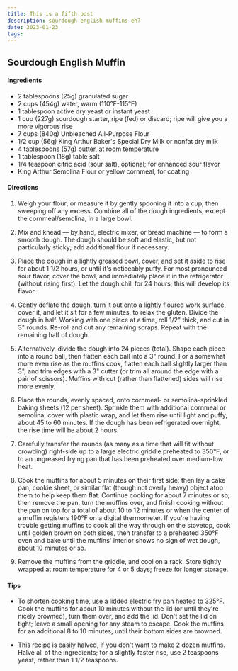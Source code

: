 ```yaml
---
title: This is a fifth post
description: sourdough english muffins eh?
date: 2023-01-23
tags:
---
```

## Sourdough English Muffin

#### Ingredients

- 2 tablespoons (25g) granulated sugar
- 2 cups (454g) water, warm (110°F-115°F)
- 1 tablespoon active dry yeast or instant yeast
- 1 cup (227g) sourdough starter, ripe (fed) or discard; ripe will give you a more vigorous rise
- 7 cups (840g) Unbleached All-Purpose Flour
- 1/2 cup (56g) King Arthur Baker's Special Dry Milk or nonfat dry milk
- 4 tablespoons (57g) butter, at room temperature
- 1 tablespoon (18g) table salt
- 1/4 teaspoon citric acid (sour salt), optional; for enhanced sour flavor
- King Arthur Semolina Flour or yellow cornmeal, for coating

#### Directions

1. Weigh your flour; or measure it by gently spooning it into a cup, then sweeping off any excess. Combine all of the dough ingredients, except the cornmeal/semolina, in a large bowl.
    
2. Mix and knead — by hand, electric mixer, or bread machine — to form a smooth dough. The dough should be soft and elastic, but not particularly sticky; add additional flour if necessary.
    
3. Place the dough in a lightly greased bowl, cover, and set it aside to rise for about 1 1/2 hours, or until it's noticeably puffy. For most pronounced sour flavor, cover the bowl, and immediately place it in the refrigerator (without rising first). Let the dough chill for 24 hours; this will develop its flavor.
    
4. Gently deflate the dough, turn it out onto a lightly floured work surface, cover it, and let it sit for a few minutes, to relax the gluten. Divide the dough in half. Working with one piece at a time, roll 1/2" thick, and cut in 3" rounds. Re-roll and cut any remaining scraps. Repeat with the remaining half of dough.
    
5. Alternatively, divide the dough into 24 pieces (total). Shape each piece into a round ball, then flatten each ball into a 3" round. For a somewhat more even rise as the muffins cook, flatten each ball slightly larger than 3", and trim edges with a 3" cutter (or trim all around the edge with a pair of scissors). Muffins with cut (rather than flattened) sides will rise more evenly.
    
6. Place the rounds, evenly spaced, onto cornmeal- or semolina-sprinkled baking sheets (12 per sheet). Sprinkle them with additional cornmeal or semolina, cover with plastic wrap, and let them rise until light and puffy, about 45 to 60 minutes. If the dough has been refrigerated overnight, the rise time will be about 2 hours.
    
7. Carefully transfer the rounds (as many as a time that will fit without crowding) right-side up to a large electric griddle preheated to 350°F, or to an ungreased frying pan that has been preheated over medium-low heat.
    
8. Cook the muffins for about 5 minutes on their first side; then lay a cake pan, cookie sheet, or similar flat (though not overly heavy) object atop them to help keep them flat. Continue cooking for about 7 minutes or so; then remove the pan, turn the muffins over, and finish cooking without the pan on top for a total of about 10 to 12 minutes or when the center of a muffin registers 190°F on a digital thermometer. If you're having trouble getting muffins to cook all the way through on the stovetop, cook until golden brown on both sides, then transfer to a preheated 350°F oven and bake until the muffins' interior shows no sign of wet dough, about 10 minutes or so.
    
9. Remove the muffins from the griddle, and cool on a rack. Store tightly wrapped at room temperature for 4 or 5 days; freeze for longer storage.

#### Tips

- To shorten cooking time, use a lidded electric fry pan heated to 325°F. Cook the muffins for about 10 minutes without the lid (or until they're nicely browned), turn them over, and add the lid. Don't set the lid on tight; leave a small opening for any steam to escape. Cook the muffins for an additional 8 to 10 minutes, until their bottom sides are browned.
    
- This recipe is easily halved, if you don't want to make 2 dozen muffins. Halve all of the ingredients; for a slightly faster rise, use 2 teaspoons yeast, rather than 1 1/2 teaspoons.
